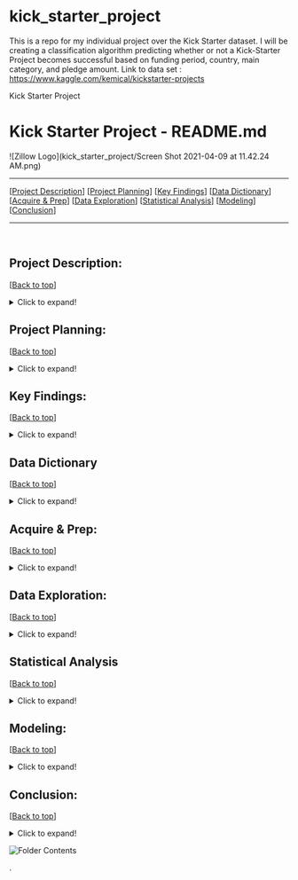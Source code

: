 # kick_starter_project
This is a repo for my individual project over the Kick Starter dataset. I will be creating a classification algorithm predicting whether or not a Kick-Starter Project becomes successful based on funding period, country, main category, and pledge amount.  Link to data set : https://www.kaggle.com/kemical/kickstarter-projects

Kick Starter Project

# <a name="top"></a> Kick Starter Project - README.md
![Zillow Logo](kick_starter_project/Screen Shot 2021-04-09 at 11.42.24 AM.png)
​
***
[[Project Description](#project_description)]
[[Project Planning](#planning)]
[[Key Findings](#findings)]
[[Data Dictionary](#dictionary)]
[[Acquire & Prep](#acquire_and_prep)]
[[Data Exploration](#explore)]
[[Statistical Analysis](#stats)]
[[Modeling](#model)]
[[Conclusion](#conclusion)]
___
​
​
## <a name="project_description"></a>Project Description:
[[Back to top](#top)]

<details>
  <summary>Click to expand!</summary>

### Description
- Log error is based on our Zestimate price minus the actual sales price of a home, and then we take the log of the difference. But what is causing our errors? Thats what we are here to find out!

### Goals
- Uncovering what the drivers of the error in the Zestimate.
- Utilize clustering models to find these drivers.
- Presenting our finding to the Zillow data science team.

### Where did you get the data?
- Within the Zillow database found in the Codeup Sequel server, we joined specific tables onto our main data set (properties_2017). We also made specific parameters, within sequel, to fit our teams needs for this project.

</details>
    
    
## <a name="planning"></a>Project Planning: 
[[Back to top](#top)]
<details>
  <summary>Click to expand!</summary>

### Projet Outline:
    
- Acquisiton of data through Codeup SQL Server, using env.py file with username, password, and host
- Prepare and clean data with python - Jupyter Labs
- Explore data
    - if value are what the dictionary says they are
    - null values
        - are the fixable or should they just be deleted
    - categorical or continuous values
    - Make graphs that show 
- Run statistical analysis
- Modeling
    - Make multiple models
    -Pick best model
    - Test Data
    - Conclude results
        
### Hypothesis
- The stuctures age effects log error because a homes age may make someone think that it is of lower quality but it may have been refurbished causeing a under valued home.
- Latitude and Longitude are drivers of log error because regions may be a higher priced area versus another.
- A homes quality is probably effecctiing logerror because homes with a lower quality may be being priced way undervalued.
- Tax vlaues may be affecting logerror because not all home prices are directly correlated to tax values. Although it is affects the price it does not lead to an exact number.

### Target variable
- logerror

</details>

    
## <a name="findings"></a>Key Findings:
[[Back to top](#top)]

<details>
  <summary>Click to expand!</summary>

### Explore:
- We learned:
    - We have 46,416 accurate home values and 4,791 which are inaccurate.
        - Only about 9.36% are innacurate overall.
    - Reading percentages:
        - Accurate Percentages (between -.15 and 0.15)
            - ~69% in Los Angeles
            - ~23% in Oragne County
            - ~8% in Ventura
        - Over Percentages (between 0.15 and 1)
            - ~75% in Los Angeles
            - ~18% in Oragne County
            - ~7% in Ventura
        - Way Under Percentages (between -1 and -5)
            - ~67% in Los Angeles
            - ~12% in Oragne County
            - ~21% in Ventura
        - Under Percentages (between -0.15 and -1)
            - ~81% in Los Angeles
            - ~14% in Oragne County
            - ~5% in Ventura
        - Way Over Percentages (between 1 and 5)
            - ~52% in Los Angeles
            - ~38% in Oragne County
            - ~10% in Ventura
    - For the quality house age cluster we found that the majority of way under valued homes comes from home with a quality of 0.
    - The majority of over valued homes are older and of lower quality.
    - Homes with a low to medium structure tax value and a low land tax value tend to have a higher logerror than other homes.
    - North Downtown LA have no homes that have no undervalued homes.
    - Overall North Downtown LA has lowest logerror out of all areas in Southern California
    - Homes in Ventura are more often overvalued compared to their surrounding areas.
    
    
**Please note that LA has a significantly higher home population than both Orange county and Ventura**

### Stats
- Stat Test: Land and Structure Taxes
    - **Anova Test**:
        - Showed that there was a difference between log error of at least one of the 6 cluster created.
    - **T-Testing**:
        - Showed that the homes with low to medium amount of structure with low land tax value have a correlation to what is effecting our log error.
- Stats test: Latitude, Longitude, and House Age
    - **Anova Test**:
        - Shows that there is a difference between the log error of at least one of the 5 clusters created.
    - **T-Testing**:
        - Showed that Ventura and North Downtown LA were the most significant when it came to log error.
- Stats test: Quality, House Age, Room Count
    - **Anova Test**:
        - Shows that there is a difference between the log error of at least one of the 5 clusters created.
    - **T-Testing**:
        - Showed that when a homes quality equaled zero, newer homes with higher quality, and older homes with high quality had a relationship to logerror compared to others.

### Modeling:
- So our model performed better than the baseline.
    - Our R Squared OLS Baseline performed at a -0.004585 compared to our OLS R Squared score of 0.0000516.
        - You may be saying "Wow thats not that great"
            - BUT, relativly speaking it is a decent find. Because we are looking at log error, our goal is to be as close to 0 as we can.


***

    
</details>

## <a name="dictionary"></a>Data Dictionary  
[[Back to top](#top)]

<details>
  <summary>Click to expand!</summary>

### Data Used
    
| Attribute | Definition | Data Type |
| ----- | ----- | ----- |
| acres  |  How many acres the property has | float |     
| acre_bins |  How many acres the property has binned | category |    
| bathrooms | Number of bathrooms in home including fractional bathrooms | float |
| bedrooms | Number of bedrooms in home | float |
| city |   City in which the property is located (if any) | float |
| county |   County in which the property is located) | float |
| fips |   Federal Information Processing Standard code -  see https://en.wikipedia.org/wiki/FIPS_county_code for more details | float |
| full_bathrooms |  Number of full bathrooms (sink, shower + bathtub, and toilet) present in home | int |    
| has_fireplace |  If the house has a fireplace or not | int |
| has_heating_system |  If the house has a heating system or not | int |
| has_pool |  If the house has a pool or not | float |    
| house_age | year_built minus current year | int |
| in_los_angeles |  If the house is in Los Angeles or not | int |
| in_orange_county |  If the house is in Orange County or not | int |    
| in_ventura |  If the house is in Ventura or not | int |
| land_tax_value | The assessed value of the land area of the parcel  | float |    
| land_type |  Type of land use the property is zoned for | float |
| latitude | Latitude of the middle of the parcel multiplied by 10<sup>6</sup> | float |
| level_of_log_error |  The log of the zestimate minus actual sold price of house binned| category |
| logerror* |  The log of the zestimate minus actual sold price of house | float |    
| longitude | Longitude of the middle of the parcel multiplied by 10<sup>6</sup> | float |    
| lot_square_feet |   Area of the lot in square feet | float |    
| lot_sqft_bins |  Area of the lot in square feet binned. | category |       
| quality |   Overall assessment of condition of the building from best (lowest) to worst (highest) | float | | room_count |  Total number of rooms in the principal residence | float |   
| structure_tax_value |  The assessed value of the built structure on the parcel | float |    
| square_feet | Calculated total finished living area of the home | float |
| square_feet_bins |  Calculated total finished living area of the home binned | category | 
| taxamount	|  The total property tax assessed for that assessment year | int | 
| tax_rate |  Rate of tax in the area | float |  
| tax_value | The total tax assessed value of the parcel | float  |
| untcnt |   Number of units the structure is built into (i.e. 2 = duplex, 3 = triplex, etc...) | int |

    
\*  Indicates the target feature in this Zillow data.

***
</details>

## <a name="acquire_and_prep"></a>Acquire & Prep:
[[Back to top](#top)]

<details>
  <summary>Click to expand!</summary>

### Acquire Data:
- Gather data from zillow database in the Codeup Sequel server.
    - Code to do this can be found in the wrangle.py file under the `get_zillow_data()` function

### Prepare Data
- To clean the data we had to:
    - Dop columns and rows with 50% or more null values 
    - Replace NULL values
    - Encode features
    - Create new features
    - Drop features
    - Rename features
    - Turn some features into binary features
    - Change some features to int64
    - Handle Outliers
    - Bin some larger features
- From here we :
    - Split the data into train, validate, and test
    - Split train, validate, and test into X and y
    - Scaled the data

​
| Function Name | Purpose |
| ----- | ----- |
| acquire_functions | DOCSTRING | 
| prepare_functions | DOCSTRING | 
| wrangle_functions() | DOCSTRING |
​
***
​

    
</details>



## <a name="explore"></a>Data Exploration:
[[Back to top](#top)]

<details>
  <summary>Click to expand!</summary>
    
- wrangle.py 

### Findings:
- 
    
    
| Function Name | Definition |
| ------------ | ------------- |
| select_kbest | This function takes in a dataframe, the target feature as a string, and an interger (k) that must be less than or equal to the number of features and returns the (k) best features |
| rfe | This function takes in a dataframe, the target feature as a string, and an interger (k) that must be less than or equal to the number of features and returns the best features by making a model, removing the weakest feature, then, making a new model, and removing the weakest feature, and so on. |
| train_validate_test_split | This function takes in a dataframe, the target feature as a string, and a seed interger and returns split data: train, validate, test, X_train, y_train, X_validate, y_validate, X_test, y_test |
| get_object_cols() | This function takes in a dataframe and identifies the columns that are object types and returns a list of those column names |
| get_numeric_cols(X_train, object_cols) | This function takes in a dataframe and list of object column names and returns a list of all other columns names, the non-objects. |
| min_max_scale(X_train, X_validate, X_test, numeric_cols) | This function takes in 3 dataframes with the same columns, a list of numeric column names (because the scaler can only work with numeric columns), and fits a min-max scaler to the first dataframe and transforms all 3 dataframes using that scaler. It returns 3 dataframes with the same column names and scaled values. 
​
​
### Function1 used:
- Outcome of the use of the function 
​
### Function2 used:
- Outcome of the use of the function 
​
***
​
</details>    

## <a name="stats"></a>Statistical Analysis
[[Back to top](#top)]
<details>
  <summary>Click to expand!</summary>


### Stats Test 1:
- What is the test?
    - Anova
- Why use this test?
    - Find out if a cluster has significance to the logerror
- What is being compared?
    - Quality, house age, and room count

#### Hypothesis:
- The null hypothesis (H<sub>0</sub>) is...
    - There is no difference between the log error means of each individual cluster
- The alternate hypothesis (H<sub>1</sub>) is ...
    - There is a difference between the log error means of at least one clusters.


#### Confidence level and alpha value:
- I established a 95% confidence level
- alpha = 1 - confidence, therefore alpha is 0.05

#### Results:
- Reject the null
- move forward with Alternative Hypothesis 

- Summary:
    - F score of:
        - 4.478
    - P vlaue of:
        - 0.0012

### Stats Test 2: 
- What is the test?
    - T Test
- Why use this test?
    - To find statistical differences between the means of 2 or more clusters
- What is being compared?
    - Winning cluster of Latittude, Longitude, and House Age Anova Test

#### Results:
 - House quality = 0, old homes with high Quality, and new homes with high quality were affecting logerror to a degree.

### Stats Test 3:
- What is the test?
    - Anova
- Why use this test?
    - Find out if a cluster has significance to the logerror
- What is being compared?
    - Structure tax value and land tax value

#### Hypothesis:
- The null hypothesis (H<sub>0</sub>) is...
    - There is no difference between the log error means of each individual cluster
- The alternate hypothesis (H<sub>1</sub>) is ...
    - There is a difference between the log error means of at least one clusters.


#### Confidence level and alpha value:
- I established a 95% confidence level
- alpha = 1 - confidence, therefore alpha is 0.05

#### Results:
- Reject the null
- move forward with Alternative Hypothesis 

- Summary:
    - F score of:
        - 5.3376
    - P vlaue of:
        - 6.587e-05

### Stats Test 4: 
- What is the test?
    - T Test
- Why use this test?
    - To find statistical differences between the means of 2 or more clusters
- What is being compared?
    - Winning cluster of taxes

#### Results:
 - Homes with low to medium structure tax value and low land tax value affect logerror to some degree.
    

### Stats Test 5:
- What is the test?
    - Anova
- Why use this test?
    - Find out if a cluster has significance to the logerror
- What is being compared?
    - Latitude, Longitude, and House age

#### Hypothesis:
- The null hypothesis (H<sub>0</sub>) is...
    - There is no difference between the log error means of each individual cluster
- The alternate hypothesis (H<sub>1</sub>) is ...
    - There is a difference between the log error means of at least one clusters.


#### Confidence level and alpha value:
- I established a 95% confidence level
- alpha = 1 - confidence, therefore alpha is 0.05

#### Results:
- Reject the null
- move forward with Alternative Hypothesis 

- Summary:
    - F score of:
        - 6.6776
    - P vlaue of:
        - 0.000228

### Stats Test 2: 
- What is the test?
    - T Test
- Why use this test?
    - To find statistical differences between the means of 2 or more clusters
- What is being compared?
    - Winning cluster of Latittude, Longitude, and House Age Anova Test

#### Results:
 - Ventura, and North Downtown LA had an impact on log error.
    
***
​
    
</details>    

## <a name="model"></a>Modeling:
[[Back to top](#top)]
<details>
  <summary>Click to expand!</summary>

Summary of modeling choices...

### Baseline

- Baseline Results: 
    - Median In sample = 0.16
    - Median Out of sample = 0.15
        
### Models and R<sup>2</sup> Values:
- Will run the following models:
    - Linear regression OLS Model
    - Lasso Lars
    - Tweedie Regressor
    - Polynomail Degree 2
    - Ploynomial Degree 3

- Other indicators of model performance
    - R<sup>2</sup> Baseline Value
        - -0.004585
    - R<sup>2</sup> OLS Value 
        - 0.00005159



### RMSE using Mean
    
Train/In-Sample:  0.16 
    
Validate/Out-of-Sample:  0.15
    

### RMSE using Median
Train/In-Sample:  0.16 
Validate/Out-of-Sample:  0.15

### RMSE for OLS using LinearRegression
    
Training/In-Sample:  0.15698193096987265 
    
Validation/Out-of-Sample:  0.1518694361646674
    

### RMSE for Lasso + Lars
    
Training/In-Sample:  0.012348907010552293 
    
Validation/Out-of-Sample:  0.011532822479710627
    

    
### RMSE for GLM using Tweedie, power=0 and alpha=0
    
Training/In-Sample:  0.01234045919349956 
    
Validation/Out-of-Sample:  0.011536767590909373
    

    
### RMSE for Polynomial Model, degrees=2
    
Training/In-Sample:  0.012288891953326782 
    
Validation/Out-of-Sample:  0.011543443686491118
    

    
### RMSE for Polynomial Model, degrees=3
    
Training/In-Sample:  0.012288891953326782 
    
Validation/Out-of-Sample:  0.011543443686491118


### Eetc:

## Selecting the Best Model:

### Use Table below as a template for all Modeling results for easy comparison:

| Model | Training/In Sample RMSE | Validation/Out of Sample RMSE | R<sup>2</sup> Value |
| ---- | ----| ---- | ---- |
| Baseline | 0.16  | 0.15 | -0.004585 |
| Linear Regression |  0.15698193096987265  | 0.1518694361646674 | 0.00005159 |
| Tweedie Regressor (GLM) | 0.01234045919349956  | 0.011536767590909373 | n/a |
| Lasso Lars | 0.012348907010552293  | 0.011532822479710627 | n/a |
| Polynomial Regression D2| 0.012288891953326782  | 0.011543443686491118 | n/a |
| Polynomial Regression D3| 0.012288891953326782  | 0.011543443686491118 | n/a |

- Why did you choose this model?
    - It was closer to 0 than our baseline.

## Testing the Model

- Model Testing Results
     - Out-of-Sample Performance:  0.1518694361646674


***

</details>  

## <a name="conclusion"></a>Conclusion:
[[Back to top](#top)]
<details>
  <summary>Click to expand!</summary>

We found that only about 9.36% of log error was inaccurate. Meaning that it was below -0.15 or above 0.15 rendering it inaccurate.

This gave us a small amount to work with. But in the end we were able to create a model to find certain drivers of the inaccurate log error.
Our model performed better than the baseline by a decent amount. With a R baseline of ~-0.0046 and our model performing at ~0.000052. Meaning we were able to get closer to 0 than our baseline.

We found that Ventura, north downtown LA, tax values, home quality, and a homes age affect loerror within their resepective cluster.

With further time we would like to look further into geographical location and tax values to see if there is a more specific reason for log error.

We recommend using our OLS model to be used within the field, in order to establish a closer zestimate score to what the selling price may be, in order to service our custoemrs even better.


    

</details>  

![Folder Contents](https://github.com/Zillow-Project/zillow_project_2021/blob/main/Caitlyn/photos/ScreenShot2021-04-06at12.52.26PM.png?raw=true)


>>>>>>>>>>>>>>>
.

